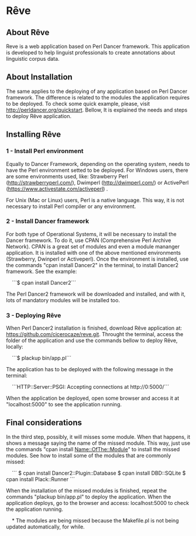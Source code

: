 ﻿Rêve
====

## About Rêve

Reve is a web application based on Perl Dancer framework. This application is developed to help linguist professionals to create annotations about linguistic corpus data.

## About Installation

The same applies to the deploying of any application based on Perl Dancer framework. The difference is related to the modules the application requires to be deployed. To check some quick example, please, visit http://perldancer.org/quickstart. Bellow, It is explained the needs and steps to deploy Rêve application.

## Installing Rêve

### 1 - Install Perl environment

Equally to Dancer Framework, depending on the operating system, needs to have the Perl environment setted to be deployed. For Windows users, there are some environments used, like: Strawberry Perl (http://strawberryperl.com/), Dwimperl (http://dwimperl.com/) or ActivePerl (https://www.activestate.com/activeperl) .

For Unix (Mac or Linux) users, Perl is a native language. This way, it is not necessary to install Perl compiler or any environment.

### 2 - Install Dancer framework

For both type of Operational Systems, it will be necessary to install the Dancer framework. To do it, use CPAN (Comprehensive Perl Archive Network). CPAN is a great set of modules and even a module mananger application. It is installed with one of the above mentioned environments (Strawberry, Dwinperl or Activeperl). Once the environment is installed, use the commands "cpan install Dancer2" in the terminal, to install Dancer2 framework. See the example:

    ´´´$ cpan install Dancer2´´´

The Perl Dancer2 framework will be downloaded and installed, and with it, lots of mandatory modules will be installed too.

### 3 - Deploying Rêve

When Perl Dancer2 installation is finished, download Rêve application at: https://github.com/cicerocaze/reve.git. Throught the terminal, access the folder of the application and use the commands bellow to deploy Rêve, locally:

    ´´´$ plackup bin/app.pl´´´

The application has to be deployed with the following message in the terminal:

    ´´´HTTP::Server::PSGI: Accepting connections at http://0:5000/´´´

When the application be deployed, open some browser and access it at "localhost:5000" to see the application running.

## Final considerations

In the third step, possibly, it will misses some module. When that happens, it shows a message saying the name of the missed module. This way, just use the commands "cpan install <Name::OfThe::Module>" to install the missed modules. See how to install some of the modules that are commonly missed:

    ´´´
    $ cpan install Dancer2::Plugin::Database
    $ cpan install DBD::SQLite
    $ cpan install Plack::Runner
    ´´´

When the installation of the missed modules is finished, repeat the commands "plackup bin/app.pl" to deploy the application. When the application deploys, go to the browser and access: localhost:5000 to check the application running.

    * The modules are being missed because the Makefile.pl is not being updated automatically, for while.
